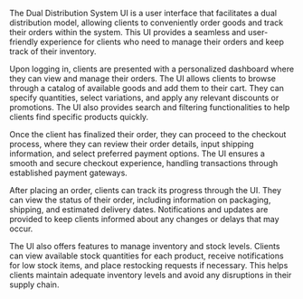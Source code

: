 The Dual Distribution System UI is a user interface that facilitates a dual distribution model, allowing clients to conveniently order goods and track their orders within the system. This UI provides a seamless and user-friendly experience for clients who need to manage their orders and keep track of their inventory.

Upon logging in, clients are presented with a personalized dashboard where they can view and manage their orders. The UI allows clients to browse through a catalog of available goods and add them to their cart. They can specify quantities, select variations, and apply any relevant discounts or promotions. The UI also provides search and filtering functionalities to help clients find specific products quickly.

Once the client has finalized their order, they can proceed to the checkout process, where they can review their order details, input shipping information, and select preferred payment options. The UI ensures a smooth and secure checkout experience, handling transactions through established payment gateways.

After placing an order, clients can track its progress through the UI. They can view the status of their order, including information on packaging, shipping, and estimated delivery dates. Notifications and updates are provided to keep clients informed about any changes or delays that may occur.

The UI also offers features to manage inventory and stock levels. Clients can view available stock quantities for each product, receive notifications for low stock items, and place restocking requests if necessary. This helps clients maintain adequate inventory levels and avoid any disruptions in their supply chain.
